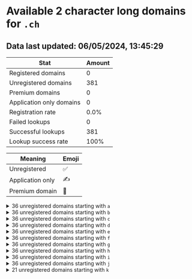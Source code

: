 # Available 2 character long domains for `.ch`

## Data last updated: 06/05/2024, 13:45:29

|Stat|Amount|
|--|--|
|Registered domains|0|
|Unregistered domains|381|
|Premium domains|0|
|Application only domains|0|
|Registration rate|0.0%|
|Failed lookups|0|
|Successful lookups|381|
|Lookup success rate|100%|


|Meaning|Emoji|
|--|--|
|Unregistered|:white_check_mark:|
|Application only|:writing_hand:|
|Premium domain|:gem:|

<details>
<summary>36 unregistered domains starting with <bold><code>a</code></bold></summary>

|Type|Domain|
|--|--|
|:white_check_mark:|`a0.ch`|
|:white_check_mark:|`a1.ch`|
|:white_check_mark:|`a2.ch`|
|:white_check_mark:|`a3.ch`|
|:white_check_mark:|`a4.ch`|
|:white_check_mark:|`a5.ch`|
|:white_check_mark:|`a6.ch`|
|:white_check_mark:|`a7.ch`|
|:white_check_mark:|`a8.ch`|
|:white_check_mark:|`a9.ch`|
|:white_check_mark:|`aa.ch`|
|:white_check_mark:|`ab.ch`|
|:white_check_mark:|`ac.ch`|
|:white_check_mark:|`ad.ch`|
|:white_check_mark:|`ae.ch`|
|:white_check_mark:|`af.ch`|
|:white_check_mark:|`ag.ch`|
|:white_check_mark:|`ah.ch`|
|:white_check_mark:|`ai.ch`|
|:white_check_mark:|`aj.ch`|
|:white_check_mark:|`ak.ch`|
|:white_check_mark:|`al.ch`|
|:white_check_mark:|`am.ch`|
|:white_check_mark:|`an.ch`|
|:white_check_mark:|`ao.ch`|
|:white_check_mark:|`ap.ch`|
|:white_check_mark:|`aq.ch`|
|:white_check_mark:|`ar.ch`|
|:white_check_mark:|`as.ch`|
|:white_check_mark:|`at.ch`|
|:white_check_mark:|`au.ch`|
|:white_check_mark:|`av.ch`|
|:white_check_mark:|`aw.ch`|
|:white_check_mark:|`ax.ch`|
|:white_check_mark:|`ay.ch`|
|:white_check_mark:|`az.ch`|
</details>
<details>
<summary>36 unregistered domains starting with <bold><code>b</code></bold></summary>

|Type|Domain|
|--|--|
|:white_check_mark:|`b0.ch`|
|:white_check_mark:|`b1.ch`|
|:white_check_mark:|`b2.ch`|
|:white_check_mark:|`b3.ch`|
|:white_check_mark:|`b4.ch`|
|:white_check_mark:|`b5.ch`|
|:white_check_mark:|`b6.ch`|
|:white_check_mark:|`b7.ch`|
|:white_check_mark:|`b8.ch`|
|:white_check_mark:|`b9.ch`|
|:white_check_mark:|`ba.ch`|
|:white_check_mark:|`bb.ch`|
|:white_check_mark:|`bc.ch`|
|:white_check_mark:|`bd.ch`|
|:white_check_mark:|`be.ch`|
|:white_check_mark:|`bf.ch`|
|:white_check_mark:|`bg.ch`|
|:white_check_mark:|`bh.ch`|
|:white_check_mark:|`bi.ch`|
|:white_check_mark:|`bj.ch`|
|:white_check_mark:|`bk.ch`|
|:white_check_mark:|`bl.ch`|
|:white_check_mark:|`bm.ch`|
|:white_check_mark:|`bn.ch`|
|:white_check_mark:|`bo.ch`|
|:white_check_mark:|`bp.ch`|
|:white_check_mark:|`bq.ch`|
|:white_check_mark:|`br.ch`|
|:white_check_mark:|`bs.ch`|
|:white_check_mark:|`bt.ch`|
|:white_check_mark:|`bu.ch`|
|:white_check_mark:|`bv.ch`|
|:white_check_mark:|`bw.ch`|
|:white_check_mark:|`bx.ch`|
|:white_check_mark:|`by.ch`|
|:white_check_mark:|`bz.ch`|
</details>
<details>
<summary>36 unregistered domains starting with <bold><code>c</code></bold></summary>

|Type|Domain|
|--|--|
|:white_check_mark:|`c0.ch`|
|:white_check_mark:|`c1.ch`|
|:white_check_mark:|`c2.ch`|
|:white_check_mark:|`c3.ch`|
|:white_check_mark:|`c4.ch`|
|:white_check_mark:|`c5.ch`|
|:white_check_mark:|`c6.ch`|
|:white_check_mark:|`c7.ch`|
|:white_check_mark:|`c8.ch`|
|:white_check_mark:|`c9.ch`|
|:white_check_mark:|`ca.ch`|
|:white_check_mark:|`cb.ch`|
|:white_check_mark:|`cc.ch`|
|:white_check_mark:|`cd.ch`|
|:white_check_mark:|`ce.ch`|
|:white_check_mark:|`cf.ch`|
|:white_check_mark:|`cg.ch`|
|:white_check_mark:|`ch.ch`|
|:white_check_mark:|`ci.ch`|
|:white_check_mark:|`cj.ch`|
|:white_check_mark:|`ck.ch`|
|:white_check_mark:|`cl.ch`|
|:white_check_mark:|`cm.ch`|
|:white_check_mark:|`cn.ch`|
|:white_check_mark:|`co.ch`|
|:white_check_mark:|`cp.ch`|
|:white_check_mark:|`cq.ch`|
|:white_check_mark:|`cr.ch`|
|:white_check_mark:|`cs.ch`|
|:white_check_mark:|`ct.ch`|
|:white_check_mark:|`cu.ch`|
|:white_check_mark:|`cv.ch`|
|:white_check_mark:|`cw.ch`|
|:white_check_mark:|`cx.ch`|
|:white_check_mark:|`cy.ch`|
|:white_check_mark:|`cz.ch`|
</details>
<details>
<summary>36 unregistered domains starting with <bold><code>d</code></bold></summary>

|Type|Domain|
|--|--|
|:white_check_mark:|`d0.ch`|
|:white_check_mark:|`d1.ch`|
|:white_check_mark:|`d2.ch`|
|:white_check_mark:|`d3.ch`|
|:white_check_mark:|`d4.ch`|
|:white_check_mark:|`d5.ch`|
|:white_check_mark:|`d6.ch`|
|:white_check_mark:|`d7.ch`|
|:white_check_mark:|`d8.ch`|
|:white_check_mark:|`d9.ch`|
|:white_check_mark:|`da.ch`|
|:white_check_mark:|`db.ch`|
|:white_check_mark:|`dc.ch`|
|:white_check_mark:|`dd.ch`|
|:white_check_mark:|`de.ch`|
|:white_check_mark:|`df.ch`|
|:white_check_mark:|`dg.ch`|
|:white_check_mark:|`dh.ch`|
|:white_check_mark:|`di.ch`|
|:white_check_mark:|`dj.ch`|
|:white_check_mark:|`dk.ch`|
|:white_check_mark:|`dl.ch`|
|:white_check_mark:|`dm.ch`|
|:white_check_mark:|`dn.ch`|
|:white_check_mark:|`do.ch`|
|:white_check_mark:|`dp.ch`|
|:white_check_mark:|`dq.ch`|
|:white_check_mark:|`dr.ch`|
|:white_check_mark:|`ds.ch`|
|:white_check_mark:|`dt.ch`|
|:white_check_mark:|`du.ch`|
|:white_check_mark:|`dv.ch`|
|:white_check_mark:|`dw.ch`|
|:white_check_mark:|`dx.ch`|
|:white_check_mark:|`dy.ch`|
|:white_check_mark:|`dz.ch`|
</details>
<details>
<summary>36 unregistered domains starting with <bold><code>e</code></bold></summary>

|Type|Domain|
|--|--|
|:white_check_mark:|`e0.ch`|
|:white_check_mark:|`e1.ch`|
|:white_check_mark:|`e2.ch`|
|:white_check_mark:|`e3.ch`|
|:white_check_mark:|`e4.ch`|
|:white_check_mark:|`e5.ch`|
|:white_check_mark:|`e6.ch`|
|:white_check_mark:|`e7.ch`|
|:white_check_mark:|`e8.ch`|
|:white_check_mark:|`e9.ch`|
|:white_check_mark:|`ea.ch`|
|:white_check_mark:|`eb.ch`|
|:white_check_mark:|`ec.ch`|
|:white_check_mark:|`ed.ch`|
|:white_check_mark:|`ee.ch`|
|:white_check_mark:|`ef.ch`|
|:white_check_mark:|`eg.ch`|
|:white_check_mark:|`eh.ch`|
|:white_check_mark:|`ei.ch`|
|:white_check_mark:|`ej.ch`|
|:white_check_mark:|`ek.ch`|
|:white_check_mark:|`el.ch`|
|:white_check_mark:|`em.ch`|
|:white_check_mark:|`en.ch`|
|:white_check_mark:|`eo.ch`|
|:white_check_mark:|`ep.ch`|
|:white_check_mark:|`eq.ch`|
|:white_check_mark:|`er.ch`|
|:white_check_mark:|`es.ch`|
|:white_check_mark:|`et.ch`|
|:white_check_mark:|`eu.ch`|
|:white_check_mark:|`ev.ch`|
|:white_check_mark:|`ew.ch`|
|:white_check_mark:|`ex.ch`|
|:white_check_mark:|`ey.ch`|
|:white_check_mark:|`ez.ch`|
</details>
<details>
<summary>36 unregistered domains starting with <bold><code>f</code></bold></summary>

|Type|Domain|
|--|--|
|:white_check_mark:|`f0.ch`|
|:white_check_mark:|`f1.ch`|
|:white_check_mark:|`f2.ch`|
|:white_check_mark:|`f3.ch`|
|:white_check_mark:|`f4.ch`|
|:white_check_mark:|`f5.ch`|
|:white_check_mark:|`f6.ch`|
|:white_check_mark:|`f7.ch`|
|:white_check_mark:|`f8.ch`|
|:white_check_mark:|`f9.ch`|
|:white_check_mark:|`fa.ch`|
|:white_check_mark:|`fb.ch`|
|:white_check_mark:|`fc.ch`|
|:white_check_mark:|`fd.ch`|
|:white_check_mark:|`fe.ch`|
|:white_check_mark:|`ff.ch`|
|:white_check_mark:|`fg.ch`|
|:white_check_mark:|`fh.ch`|
|:white_check_mark:|`fi.ch`|
|:white_check_mark:|`fj.ch`|
|:white_check_mark:|`fk.ch`|
|:white_check_mark:|`fl.ch`|
|:white_check_mark:|`fm.ch`|
|:white_check_mark:|`fn.ch`|
|:white_check_mark:|`fo.ch`|
|:white_check_mark:|`fp.ch`|
|:white_check_mark:|`fq.ch`|
|:white_check_mark:|`fr.ch`|
|:white_check_mark:|`fs.ch`|
|:white_check_mark:|`ft.ch`|
|:white_check_mark:|`fu.ch`|
|:white_check_mark:|`fv.ch`|
|:white_check_mark:|`fw.ch`|
|:white_check_mark:|`fx.ch`|
|:white_check_mark:|`fy.ch`|
|:white_check_mark:|`fz.ch`|
</details>
<details>
<summary>36 unregistered domains starting with <bold><code>g</code></bold></summary>

|Type|Domain|
|--|--|
|:white_check_mark:|`g0.ch`|
|:white_check_mark:|`g1.ch`|
|:white_check_mark:|`g2.ch`|
|:white_check_mark:|`g3.ch`|
|:white_check_mark:|`g4.ch`|
|:white_check_mark:|`g5.ch`|
|:white_check_mark:|`g6.ch`|
|:white_check_mark:|`g7.ch`|
|:white_check_mark:|`g8.ch`|
|:white_check_mark:|`g9.ch`|
|:white_check_mark:|`ga.ch`|
|:white_check_mark:|`gb.ch`|
|:white_check_mark:|`gc.ch`|
|:white_check_mark:|`gd.ch`|
|:white_check_mark:|`ge.ch`|
|:white_check_mark:|`gf.ch`|
|:white_check_mark:|`gg.ch`|
|:white_check_mark:|`gh.ch`|
|:white_check_mark:|`gi.ch`|
|:white_check_mark:|`gj.ch`|
|:white_check_mark:|`gk.ch`|
|:white_check_mark:|`gl.ch`|
|:white_check_mark:|`gm.ch`|
|:white_check_mark:|`gn.ch`|
|:white_check_mark:|`go.ch`|
|:white_check_mark:|`gp.ch`|
|:white_check_mark:|`gq.ch`|
|:white_check_mark:|`gr.ch`|
|:white_check_mark:|`gs.ch`|
|:white_check_mark:|`gt.ch`|
|:white_check_mark:|`gu.ch`|
|:white_check_mark:|`gv.ch`|
|:white_check_mark:|`gw.ch`|
|:white_check_mark:|`gx.ch`|
|:white_check_mark:|`gy.ch`|
|:white_check_mark:|`gz.ch`|
</details>
<details>
<summary>36 unregistered domains starting with <bold><code>h</code></bold></summary>

|Type|Domain|
|--|--|
|:white_check_mark:|`h0.ch`|
|:white_check_mark:|`h1.ch`|
|:white_check_mark:|`h2.ch`|
|:white_check_mark:|`h3.ch`|
|:white_check_mark:|`h4.ch`|
|:white_check_mark:|`h5.ch`|
|:white_check_mark:|`h6.ch`|
|:white_check_mark:|`h7.ch`|
|:white_check_mark:|`h8.ch`|
|:white_check_mark:|`h9.ch`|
|:white_check_mark:|`ha.ch`|
|:white_check_mark:|`hb.ch`|
|:white_check_mark:|`hc.ch`|
|:white_check_mark:|`hd.ch`|
|:white_check_mark:|`he.ch`|
|:white_check_mark:|`hf.ch`|
|:white_check_mark:|`hg.ch`|
|:white_check_mark:|`hh.ch`|
|:white_check_mark:|`hi.ch`|
|:white_check_mark:|`hj.ch`|
|:white_check_mark:|`hk.ch`|
|:white_check_mark:|`hl.ch`|
|:white_check_mark:|`hm.ch`|
|:white_check_mark:|`hn.ch`|
|:white_check_mark:|`ho.ch`|
|:white_check_mark:|`hp.ch`|
|:white_check_mark:|`hq.ch`|
|:white_check_mark:|`hr.ch`|
|:white_check_mark:|`hs.ch`|
|:white_check_mark:|`ht.ch`|
|:white_check_mark:|`hu.ch`|
|:white_check_mark:|`hv.ch`|
|:white_check_mark:|`hw.ch`|
|:white_check_mark:|`hx.ch`|
|:white_check_mark:|`hy.ch`|
|:white_check_mark:|`hz.ch`|
</details>
<details>
<summary>36 unregistered domains starting with <bold><code>i</code></bold></summary>

|Type|Domain|
|--|--|
|:white_check_mark:|`i0.ch`|
|:white_check_mark:|`i1.ch`|
|:white_check_mark:|`i2.ch`|
|:white_check_mark:|`i3.ch`|
|:white_check_mark:|`i4.ch`|
|:white_check_mark:|`i5.ch`|
|:white_check_mark:|`i6.ch`|
|:white_check_mark:|`i7.ch`|
|:white_check_mark:|`i8.ch`|
|:white_check_mark:|`i9.ch`|
|:white_check_mark:|`ia.ch`|
|:white_check_mark:|`ib.ch`|
|:white_check_mark:|`ic.ch`|
|:white_check_mark:|`id.ch`|
|:white_check_mark:|`ie.ch`|
|:white_check_mark:|`if.ch`|
|:white_check_mark:|`ig.ch`|
|:white_check_mark:|`ih.ch`|
|:white_check_mark:|`ii.ch`|
|:white_check_mark:|`ij.ch`|
|:white_check_mark:|`ik.ch`|
|:white_check_mark:|`il.ch`|
|:white_check_mark:|`im.ch`|
|:white_check_mark:|`in.ch`|
|:white_check_mark:|`io.ch`|
|:white_check_mark:|`ip.ch`|
|:white_check_mark:|`iq.ch`|
|:white_check_mark:|`ir.ch`|
|:white_check_mark:|`is.ch`|
|:white_check_mark:|`it.ch`|
|:white_check_mark:|`iu.ch`|
|:white_check_mark:|`iv.ch`|
|:white_check_mark:|`iw.ch`|
|:white_check_mark:|`ix.ch`|
|:white_check_mark:|`iy.ch`|
|:white_check_mark:|`iz.ch`|
</details>
<details>
<summary>36 unregistered domains starting with <bold><code>j</code></bold></summary>

|Type|Domain|
|--|--|
|:white_check_mark:|`j0.ch`|
|:white_check_mark:|`j1.ch`|
|:white_check_mark:|`j2.ch`|
|:white_check_mark:|`j3.ch`|
|:white_check_mark:|`j4.ch`|
|:white_check_mark:|`j5.ch`|
|:white_check_mark:|`j6.ch`|
|:white_check_mark:|`j7.ch`|
|:white_check_mark:|`j8.ch`|
|:white_check_mark:|`j9.ch`|
|:white_check_mark:|`ja.ch`|
|:white_check_mark:|`jb.ch`|
|:white_check_mark:|`jc.ch`|
|:white_check_mark:|`jd.ch`|
|:white_check_mark:|`je.ch`|
|:white_check_mark:|`jf.ch`|
|:white_check_mark:|`jg.ch`|
|:white_check_mark:|`jh.ch`|
|:white_check_mark:|`ji.ch`|
|:white_check_mark:|`jj.ch`|
|:white_check_mark:|`jk.ch`|
|:white_check_mark:|`jl.ch`|
|:white_check_mark:|`jm.ch`|
|:white_check_mark:|`jn.ch`|
|:white_check_mark:|`jo.ch`|
|:white_check_mark:|`jp.ch`|
|:white_check_mark:|`jq.ch`|
|:white_check_mark:|`jr.ch`|
|:white_check_mark:|`js.ch`|
|:white_check_mark:|`jt.ch`|
|:white_check_mark:|`ju.ch`|
|:white_check_mark:|`jv.ch`|
|:white_check_mark:|`jw.ch`|
|:white_check_mark:|`jx.ch`|
|:white_check_mark:|`jy.ch`|
|:white_check_mark:|`jz.ch`|
</details>
<details>
<summary>21 unregistered domains starting with <bold><code>k</code></bold></summary>

|Type|Domain|
|--|--|
|:white_check_mark:|`ka.ch`|
|:white_check_mark:|`kb.ch`|
|:white_check_mark:|`kc.ch`|
|:white_check_mark:|`kd.ch`|
|:white_check_mark:|`ke.ch`|
|:white_check_mark:|`kf.ch`|
|:white_check_mark:|`kg.ch`|
|:white_check_mark:|`kh.ch`|
|:white_check_mark:|`ki.ch`|
|:white_check_mark:|`kj.ch`|
|:white_check_mark:|`kk.ch`|
|:white_check_mark:|`kl.ch`|
|:white_check_mark:|`km.ch`|
|:white_check_mark:|`kn.ch`|
|:white_check_mark:|`ko.ch`|
|:white_check_mark:|`kp.ch`|
|:white_check_mark:|`kq.ch`|
|:white_check_mark:|`kr.ch`|
|:white_check_mark:|`ks.ch`|
|:white_check_mark:|`kt.ch`|
|:white_check_mark:|`ku.ch`|
</details>